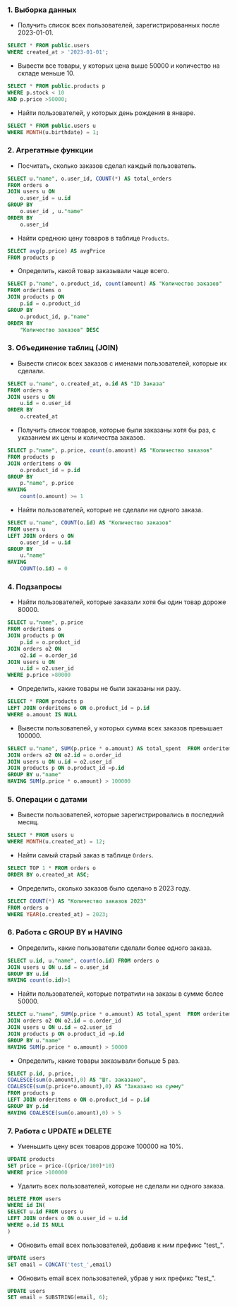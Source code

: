 ### 1. **Выборка данных**
   - Получить список всех пользователей, зарегистрированных после 2023-01-01.
```sql
SELECT * FROM public.users
WHERE created_at > '2023-01-01';
```
   - Вывести все товары, у которых цена выше 50000 и количество на складе меньше 10.
```sql
SELECT * FROM public.products p
WHERE p.stock < 10
AND p.price >50000;
```
   - Найти пользователей, у которых день рождения в январе.
```sql
SELECT * FROM public.users u
WHERE MONTH(u.birthdate) = 1;
```
### 2. **Агрегатные функции**
   - Посчитать, сколько заказов сделал каждый пользователь.
```sql
SELECT u."name", o.user_id, COUNT(*) AS total_orders
FROM orders o
JOIN users u ON
	o.user_id = u.id
GROUP BY
	o.user_id , u."name"
ORDER BY
	o.user_id
```
   - Найти среднюю цену товаров в таблице `Products`.
```sql
SELECT avg(p.price) AS avgPrice
FROM products p
```
   - Определить, какой товар заказывали чаще всего.
```sql
SELECT p."name", o.product_id, count(amount) AS "Количество заказов"
FROM orderitems o
JOIN products p ON
	p.id = o.product_id
GROUP BY
	o.product_id, p."name"
ORDER BY
	"Количество заказов" DESC
```

### 3. **Объединение таблиц (JOIN)**
   - Вывести список всех заказов с именами пользователей, которые их сделали.
```sql
SELECT u."name", o.created_at, o.id AS "ID Заказа"
FROM orders o
JOIN users u ON
	u.id = o.user_id
ORDER BY
	o.created_at
```
   - Получить список товаров, которые были заказаны хотя бы раз, с указанием их цены и количества заказов.
```sql
SELECT p."name", p.price, count(o.amount) AS "Количество заказов"
FROM products p
JOIN orderitems o ON
	o.product_id = p.id
GROUP BY
	p."name", p.price
HAVING
	count(o.amount) >= 1
```
   - Найти пользователей, которые не сделали ни одного заказа.
```sql
SELECT u."name", COUNT(o.id) AS "Количество заказов"
FROM users u
LEFT JOIN orders o ON
	o.user_id = u.id
GROUP BY
	u."name"
HAVING
	COUNT(o.id) = 0
```

### 4. **Подзапросы**
   - Найти пользователей, которые заказали хотя бы один товар дороже 80000.
```sql
SELECT u."name", p.price
FROM orderitems o
JOIN products p ON
	p.id = o.product_id
JOIN orders o2 ON
	o2.id = o.order_id
JOIN users u ON
	u.id = o2.user_id
WHERE p.price >80000
```
   - Определить, какие товары не были заказаны ни разу.
```sql
SELECT * FROM products p
LEFT JOIN orderitems o ON o.product_id = p.id
WHERE o.amount IS NULL
```
   - Вывести пользователей, у которых сумма всех заказов превышает 100000.
```sql
SELECT u."name", SUM(p.price * o.amount) AS total_spent  FROM orderitems o 
JOIN orders o2 ON o2.id = o.order_id 
JOIN users u ON u.id = o2.user_id 
JOIN products p ON o.product_id =p.id
GROUP BY u."name"
HAVING SUM(p.price * o.amount) > 100000

```

### 5. **Операции с датами**
   - Вывести пользователей, которые зарегистрировались в последний месяц.
```sql
SELECT * FROM users u
WHERE MONTH(u.created_at) = 12;
```
   - Найти самый старый заказ в таблице `Orders`.
```sql
SELECT TOP 1 * FROM orders o
ORDER BY o.created_at ASC;
```
   - Определить, сколько заказов было сделано в 2023 году.
```sql
SELECT COUNT(*) AS "Количество заказов 2023"
FROM orders o
WHERE YEAR(o.created_at) = 2023;
```

### 6. **Работа с GROUP BY и HAVING**
   - Определить, какие пользователи сделали более одного заказа.
```sql
SELECT u.id, u."name", count(o.id) FROM orders o 
JOIN users u ON u.id = o.user_id
GROUP BY u.id
HAVING count(o.id)>1
```
   - Найти пользователей, которые потратили на заказы в сумме более 50000.
```sql
SELECT u."name", SUM(p.price * o.amount) AS total_spent  FROM orderitems o 
JOIN orders o2 ON o2.id = o.order_id 
JOIN users u ON u.id = o2.user_id 
JOIN products p ON o.product_id =p.id
GROUP BY u."name"
HAVING SUM(p.price * o.amount) > 50000
```
   - Определить, какие товары заказывали больше 5 раз.
```sql
SELECT p.id, p.price, 
COALESCE(sum(o.amount),0) AS "Шт. заказано", 
COALESCE(sum(p.price*o.amount),0) AS "Заказано на сумму" 
FROM products p 
LEFT JOIN orderitems o ON o.product_id = p.id 
GROUP BY p.id 
HAVING COALESCE(sum(o.amount),0) > 5
```

### 7. **Работа с UPDATE и DELETE**
   - Уменьшить цену всех товаров дороже 100000 на 10%.
```sql
UPDATE products
SET price = price-((price/100)*10)
WHERE price >100000
```
   - Удалить всех пользователей, которые не сделали ни одного заказа.
```sql
DELETE FROM users
WHERE id IN(
SELECT u.id FROM users u
LEFT JOIN orders o ON o.user_id = u.id
WHERE o.id IS NULL
)
```
   - Обновить email всех пользователей, добавив к ним префикс "test_".
```sql
UPDATE users 
SET email = CONCAT('test_',email)
```
   - Обновить email всех пользователей, убрав у них префикс "test_".
```sql
UPDATE users
SET email = SUBSTRING(email, 6);
```